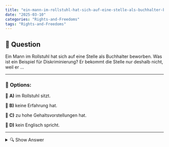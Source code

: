 ```yaml
---
title: "ein-mann-im-rollstuhl-hat-sich-auf-eine-stelle-als-buchhalter-beworben-was-ist-ein-beispiel-fur-disk"
date: "2025-03-10"
categories: "Rights-and-Freedoms"
tags: "Rights-and-Freedoms"
---
```


## 📌 **Question**

Ein Mann im Rollstuhl hat sich auf eine Stelle als Buchhalter beworben. Was ist ein Beispiel für Diskriminierung? Er bekommt die Stelle nur deshalb nicht, weil er …



---

### 📝 **Options:**

🔘 **A)** im Rollstuhl sitzt.

🔘 **B)** keine Erfahrung hat.

🔘 **C)** zu hohe Gehaltsvorstellungen hat.

🔘 **D)** kein Englisch spricht.

---

<details>
  <summary>🔍 Show Answer</summary>

  <p>
💡  <b>Correct Answer:</b>  a
  </p>
  <p>
    📖<b>Explanation:</b>
    In vielen Arbeitsumgebungen ist Gleichbehandlung wichtig, um sicherzustellen, dass alle Bewerber faire Chancen erhalten. Diskriminierung kann auftreten, wenn Entscheidungen nicht auf Qualifikationen, sondern auf persönlichen Merkmalen basieren. Zum Beispiel kann ein Bewerber mit einer Behinderung benachteiligt werden, wenn seine körperliche Einschränkung unbegründet als Nachteil betrachtet wird. Arbeitgeber sollten Entscheidungen auf Grundlage von Fähigkeiten und Erfahrungen treffen, um ein inklusives und gerechtes Arbeitsumfeld zu fördern.

**Frage:** Ein Mann im Rollstuhl hat sich auf eine Stelle als Buchhalter beworben. Was ist ein Beispiel für Diskriminierung? Er bekommt die Stelle nur deshalb nicht, weil er …

**Antwortmöglichkeiten:**
a: im Rollstuhl sitzt.
b: keine Erfahrung hat.
c: zu hohe Gehaltsvorstellungen hat.
d: kein Englisch spricht.
  </p>
</details>
